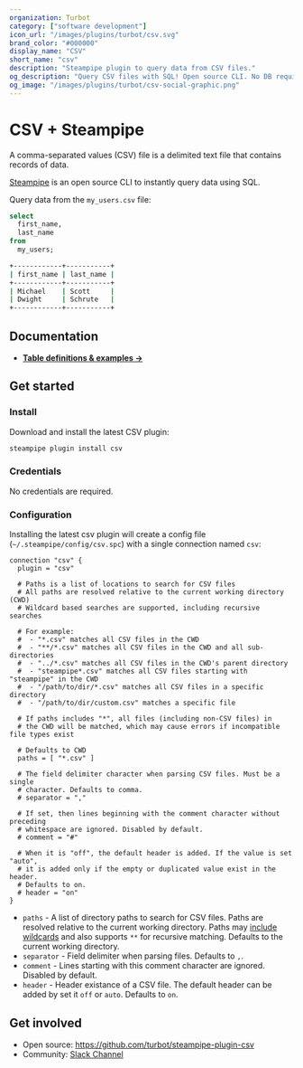 ```yaml
---
organization: Turbot
category: ["software development"]
icon_url: "/images/plugins/turbot/csv.svg"
brand_color: "#000000"
display_name: "CSV"
short_name: "csv"
description: "Steampipe plugin to query data from CSV files."
og_description: "Query CSV files with SQL! Open source CLI. No DB required."
og_image: "/images/plugins/turbot/csv-social-graphic.png"
---
```


# CSV + Steampipe

A comma-separated values (CSV) file is a delimited text file that contains records of data.

[Steampipe](https://steampipe.io) is an open source CLI to instantly query data using SQL.

Query data from the `my_users.csv` file:

```sql
select
  first_name,
  last_name
from
  my_users;
```

```sh
+------------+-----------+
| first_name | last_name |
+------------+-----------+
| Michael    | Scott     |
| Dwight     | Schrute   |
+------------+-----------+
```

## Documentation

- **[Table definitions & examples →](/plugins/turbot/csv/tables)**

## Get started

### Install

Download and install the latest CSV plugin:

```bash
steampipe plugin install csv
```

### Credentials

No credentials are required.

### Configuration

Installing the latest csv plugin will create a config file (`~/.steampipe/config/csv.spc`) with a single connection named `csv`:

```hcl
connection "csv" {
  plugin = "csv"

  # Paths is a list of locations to search for CSV files
  # All paths are resolved relative to the current working directory (CWD)
  # Wildcard based searches are supported, including recursive searches

  # For example:
  #  - "*.csv" matches all CSV files in the CWD
  #  - "**/*.csv" matches all CSV files in the CWD and all sub-directories
  #  - "../*.csv" matches all CSV files in the CWD's parent directory
  #  - "steampipe*.csv" matches all CSV files starting with "steampipe" in the CWD
  #  - "/path/to/dir/*.csv" matches all CSV files in a specific directory
  #  - "/path/to/dir/custom.csv" matches a specific file

  # If paths includes "*", all files (including non-CSV files) in
  # the CWD will be matched, which may cause errors if incompatible file types exist

  # Defaults to CWD
  paths = [ "*.csv" ]

  # The field delimiter character when parsing CSV files. Must be a single
  # character. Defaults to comma.
  # separator = ","

  # If set, then lines beginning with the comment character without preceding
  # whitespace are ignored. Disabled by default.
  # comment = "#"

  # When it is "off", the default header is added. If the value is set "auto", 
  # it is added only if the empty or duplicated value exist in the header.
  # Defaults to on.
  # header = "on"
}
```

- `paths` - A list of directory paths to search for CSV files. Paths are resolved relative to the current working directory. Paths may [include wildcards](https://pkg.go.dev/path/filepath#Match) and also supports `**` for recursive matching. Defaults to the current working directory.
- `separator` - Field delimiter when parsing files. Defaults to `,`.
- `comment` - Lines starting with this comment character are ignored. Disabled by default.
- `header` - Header existance of a CSV file. The default header can be added by set it `off` or `auto`. Defaults to `on`.

## Get involved

- Open source: https://github.com/turbot/steampipe-plugin-csv
- Community: [Slack Channel](https://steampipe.io/community/join)

